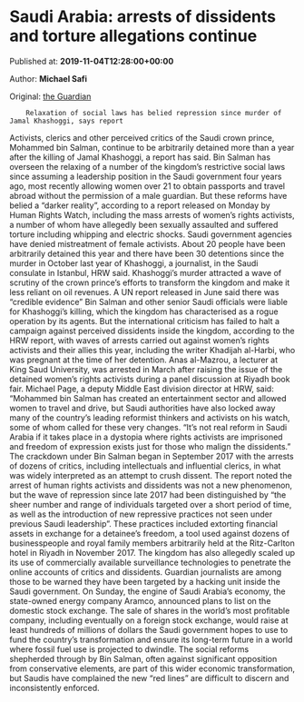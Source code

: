 
# Saudi Arabia: arrests of dissidents and torture allegations continue

Published at: **2019-11-04T12:28:00+00:00**

Author: **Michael Safi**

Original: [the Guardian](https://www.theguardian.com/world/2019/nov/04/saudi-arabia-mass-arrests-of-dissidents-and-torture-allegations-continue)


        Relaxation of social laws has belied repression since murder of Jamal Khashoggi, says report
      
Activists, clerics and other perceived critics of the Saudi crown prince, Mohammed bin Salman, continue to be arbitrarily detained more than a year after the killing of Jamal Khashoggi, a report has said.
Bin Salman has overseen the relaxing of a number of the kingdom’s restrictive social laws since assuming a leadership position in the Saudi government four years ago, most recently allowing women over 21 to obtain passports and travel abroad without the permission of a male guardian.
But these reforms have belied a “darker reality”, according to a report released on Monday by Human Rights Watch, including the mass arrests of women’s rights activists, a number of whom have allegedly been sexually assaulted and suffered torture including whipping and electric shocks.
Saudi government agencies have denied mistreatment of female activists.
About 20 people have been arbitrarily detained this year and there have been 30 detentions since the murder in October last year of Khashoggi, a journalist, in the Saudi consulate in Istanbul, HRW said.
Khashoggi’s murder attracted a wave of scrutiny of the crown prince’s efforts to transform the kingdom and make it less reliant on oil revenues.
A UN report released in June said there was “credible evidence” Bin Salman and other senior Saudi officials were liable for Khashoggi’s killing, which the kingdom has characterised as a rogue operation by its agents.
But the international criticism has failed to halt a campaign against perceived dissidents inside the kingdom, according to the HRW report, with waves of arrests carried out against women’s rights activists and their allies this year, including the writer Khadijah al-Harbi, who was pregnant at the time of her detention.
Anas al-Mazrou, a lecturer at King Saud University, was arrested in March after raising the issue of the detained women’s rights activists during a panel discussion at Riyadh book fair.
Michael Page, a deputy Middle East division director at HRW, said: “Mohammed bin Salman has created an entertainment sector and allowed women to travel and drive, but Saudi authorities have also locked away many of the country’s leading reformist thinkers and activists on his watch, some of whom called for these very changes.
“It’s not real reform in Saudi Arabia if it takes place in a dystopia where rights activists are imprisoned and freedom of expression exists just for those who malign the dissidents.”
The crackdown under Bin Salman began in September 2017 with the arrests of dozens of critics, including intellectuals and influential clerics, in what was widely interpreted as an attempt to crush dissent.
The report noted the arrest of human rights activists and dissidents was not a new phenomenon, but the wave of repression since late 2017 had been distinguished by “the sheer number and range of individuals targeted over a short period of time, as well as the introduction of new repressive practices not seen under previous Saudi leadership”.
These practices included extorting financial assets in exchange for a detainee’s freedom, a tool used against dozens of businesspeople and royal family members arbitrarily held at the Ritz-Carlton hotel in Riyadh in November 2017.
The kingdom has also allegedly scaled up its use of commercially available surveillance technologies to penetrate the online accounts of critics and dissidents. Guardian journalists are among those to be warned they have been targeted by a hacking unit inside the Saudi government.
On Sunday, the engine of Saudi Arabia’s economy, the state-owned energy company Aramco, announced plans to list on the domestic stock exchange.
The sale of shares in the world’s most profitable company, including eventually on a foreign stock exchange, would raise at least hundreds of millions of dollars the Saudi government hopes to use to fund the country’s transformation and ensure its long-term future in a world where fossil fuel use is projected to dwindle.
The social reforms shepherded through by Bin Salman, often against significant opposition from conservative elements, are part of this wider economic transformation, but Saudis have complained the new “red lines” are difficult to discern and inconsistently enforced.
